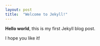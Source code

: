 ```yaml
---
layout: post
title:  "Welcome to Jekyll!"
---
```



**Hello world**, this is my first Jekyll blog post.

I hope you like it!
